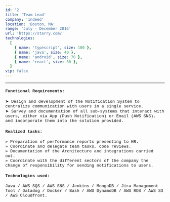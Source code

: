 ```yaml
---
id: '2'
title: 'Team Lead'
company: 'Indeed'
location: 'Boston, MA'
range: 'July - December 2016'
url: 'https://starry.com/'
technologies:
  [
    { name: 'typescript', size: 100 },
    { name: 'java', size: 40 },
    { name: 'android', size: 70 },
    { name: 'react', size: 80 },
  ]
vip: false
---
```


---

<font size = 2 face = "Courier New" >

#### Functional Requirements:

➤ Design and development of the Notification System to centralize communication with users in a single service.  
➤ Survey and documentation of all sub-systems that interact with users, either via App (Push Notification) or Email (AWS SNS), and incorporate them into the solution provided.

#### Realized tasks:

» Preparation of performance reports presenting to HR.  
» Coordinate and delegate team tasks, code reviews.  
» Documentation of the Architecture and integrations carried out.  
» Coordinate with the different sectors of the company the change of responsibility for sending notifications to users.

#### Technologies used:

Java / AWS SQS / AWS SNS / Jenkins / MongoDB / Jira Management Tool / Datadog / Docker / Bash / AWS DynamoDB / AWS RDS / AWS S3 / AWS Cloudfront.

</font>
